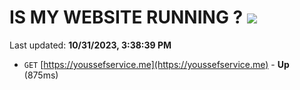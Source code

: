# IS MY WEBSITE RUNNING ? [![](https://img.shields.io/static/v1?label=Sponsor&message=%E2%9D%A4&logo=GitHub&color=%23fe8e86)](https://github.com/sponsors/<username>)

Last updated: **10/31/2023, 3:38:39 PM**

- `GET` [https://youssefservice.me](https://youssefservice.me) - **Up** (875ms)
